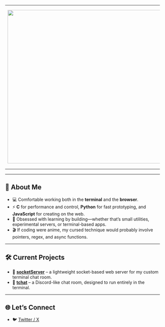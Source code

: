 <table>
  <tr>
    <td>
      <img src="https://i.pinimg.com/originals/7f/87/2a/7f872a820881704a93ac97aff420ae24.gif" height="auto" width="500px" />
    </td>
    <td style="width:50%">
      <h3>Hey, I'm <strong>fl0wstate</strong> 👋</h3>
      <p>
        I enjoy building things from scratch, experimenting with new ideas, and pushing my limits as a developer.  
        From low-level C programs to Python prototypes and full-on web projects in JavaScript, coding is where I enter the flowstate.
      </p>
    </td>
  </tr>
</table>

---

## 🚀 About Me
- 💻 Comfortable working both in the **terminal** and the **browser**.  
- ⚡ **C** for performance and control, **Python** for fast prototyping, and **JavaScript** for creating on the web.  
- 🎯 Obsessed with learning by building—whether that’s small utilities, experimental servers, or terminal-based apps.  
- 🎬 If coding were anime, my cursed technique would probably involve pointers, regex, and async functions.  

---

## 🛠 Current Projects
- 🔌 [**socketServer**](https://github.com/fl0wstate/c-deep-dive/tree/main/sockets) – a lightweight socket-based web server for my custom terminal chat room.  
- 💬 [**tchat**](https://github.com/fl0wstate/c-deep-dive/tree/main/chat-app) – a Discord-like chat room, designed to run entirely in the terminal.  

---

## 🌐 Let’s Connect
- 🐦 [Twitter / X](https://x.com/k_flowstate)  


